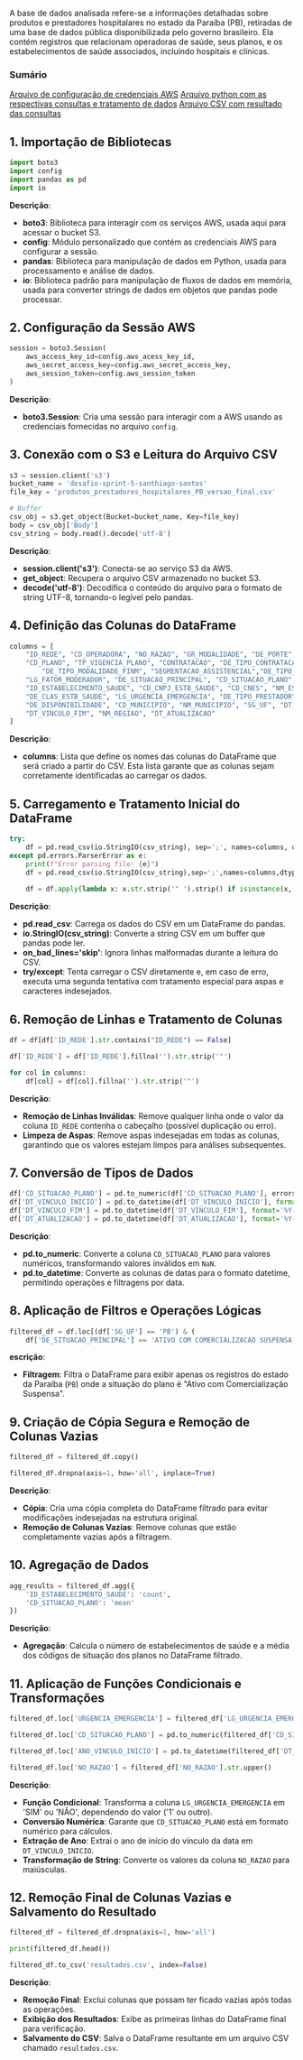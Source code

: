 A base de dados analisada refere-se a informações detalhadas sobre produtos e prestadores hospitalares no estado da Paraíba (PB), retiradas de uma base de dados pública disponibilizada pelo governo brasileiro. Ela contém registros que relacionam operadoras de saúde, seus planos, e os estabelecimentos de saúde associados, incluindo hospitais e clínicas.

### Sumário

[Arquivo de configuração de credenciais AWS](./config.py)
[Arquivo python com as respectivas consultas e tratamento de dados](./script-s3.py)
[Arquivo CSV com resultado das consultas](./resultados.csv)


## 1. Importação de Bibliotecas

```python
import boto3
import config
import pandas as pd
import io

```

**Descrição**:

- **boto3**: Biblioteca para interagir com os serviços AWS, usada aqui para acessar o bucket S3.
- **config**: Módulo personalizado que contém as credenciais AWS para configurar a sessão.
- **pandas**: Biblioteca para manipulação de dados em Python, usada para processamento e análise de dados.
- **io**: Biblioteca padrão para manipulação de fluxos de dados em memória, usada para converter strings de dados em objetos que pandas pode processar.

## 2. Configuração da Sessão AWS

```python
session = boto3.Session(
    aws_access_key_id=config.aws_acess_key_id,
    aws_secret_access_key=config.aws_secret_access_key,
    aws_session_token=config.aws_session_token
)
```

**Descrição**:

- **boto3.Session**: Cria uma sessão para interagir com a AWS usando as credenciais fornecidas no arquivo `config`.

## 3. Conexão com o S3 e Leitura do Arquivo CSV

```python
s3 = session.client('s3')
bucket_name = 'desafio-sprint-5-santhiago-santos'
file_key = 'produtos_prestadores_hospitalares_PB_versao_final.csv'

# Buffer
csv_obj = s3.get_object(Bucket=bucket_name, Key=file_key)
body = csv_obj['Body']
csv_string = body.read().decode('utf-8')

```

**Descrição**:

- **session.client('s3')**: Conecta-se ao serviço S3 da AWS.
- **get_object**: Recupera o arquivo CSV armazenado no bucket S3.
- **decode('utf-8')**: Decodifica o conteúdo do arquivo para o formato de string UTF-8, tornando-o legível pelo pandas.

## 4. Definição das Colunas do DataFrame

```python
columns = [
    "ID_REDE", "CD_OPERADORA", "NO_RAZAO", "GR_MODALIDADE", "DE_PORTE", "ID_PLANO",
    "CD_PLANO", "TP_VIGENCIA_PLANO", "CONTRATACAO", "DE_TIPO_CONTRATACAO",
	    "DE_TIPO_MODALIDADE_FINM", "SEGMENTACAO_ASSISTENCIAL","DE_TIPO_ABRANGENCIA_GEOGRAFICA",
    "LG_FATOR_MODERADOR", "DE_SITUACAO_PRINCIPAL", "CD_SITUACAO_PLANO",
    "ID_ESTABELECIMENTO_SAUDE", "CD_CNPJ_ESTB_SAUDE", "CD_CNES", "NM_ESTABELECIMENTO_SAUDE",
    "DE_CLAS_ESTB_SAUDE", "LG_URGENCIA_EMERGENCIA", "DE_TIPO_PRESTADOR", "DE_TIPO_CONTRATO",
    "DE_DISPONIBILIDADE", "CD_MUNICIPIO", "NM_MUNICIPIO", "SG_UF", "DT_VINCULO_INICIO",
    "DT_VINCULO_FIM", "NM_REGIAO", "DT_ATUALIZACAO"
]
```

**Descrição**:

- **columns**: Lista que define os nomes das colunas do DataFrame que será criado a partir do CSV. Esta lista garante que as colunas sejam corretamente identificadas ao carregar os dados.

## 5. Carregamento e Tratamento Inicial do DataFrame

```python
try:
    df = pd.read_csv(io.StringIO(csv_string), sep=';', names=columns, on_bad_lines='skip', engine='python')
except pd.errors.ParserError as e:
    print(f"Error parsing file: {e}")
    df = pd.read_csv(io.StringIO(csv_string),sep=';',names=columns,dtype=str,skiprows=1,quotechar='"',on_bad_lines='skip',engine='python',low_memory=False)
    
    df = df.apply(lambda x: x.str.strip('" ').strip() if isinstance(x, str) else x)
```

**Descrição**:

- **pd.read_csv**: Carrega os dados do CSV em um DataFrame do pandas.
- **io.StringIO(csv_string)**: Converte a string CSV em um buffer que pandas pode ler.
- **on_bad_lines='skip'**: Ignora linhas malformadas durante a leitura do CSV.
- **try/except**: Tenta carregar o CSV diretamente e, em caso de erro, executa uma segunda tentativa com tratamento especial para aspas e caracteres indesejados.

## 6. Remoção de Linhas e Tratamento de Colunas

```python
df = df[df['ID_REDE'].str.contains("ID_REDE") == False] 

df['ID_REDE'] = df['ID_REDE'].fillna('').str.strip('"')

for col in columns:
    df[col] = df[col].fillna('').str.strip('"')
```

**Descrição**:

- **Remoção de Linhas Inválidas**: Remove qualquer linha onde o valor da coluna `ID_REDE` contenha o cabeçalho (possível duplicação ou erro).
- **Limpeza de Aspas**: Remove aspas indesejadas em todas as colunas, garantindo que os valores estejam limpos para análises subsequentes.

## 7. Conversão de Tipos de Dados

```python
df['CD_SITUACAO_PLANO'] = pd.to_numeric(df['CD_SITUACAO_PLANO'], errors='coerce')
df['DT_VINCULO_INICIO'] = pd.to_datetime(df['DT_VINCULO_INICIO'], format='%Y-%m-%d', errors='coerce')
df['DT_VINCULO_FIM'] = pd.to_datetime(df['DT_VINCULO_FIM'], format='%Y-%m-%d', errors='coerce')
df['DT_ATUALIZACAO'] = pd.to_datetime(df['DT_ATUALIZACAO'], format='%Y-%m-%d', errors='coerce')
```

**Descrição**:

- **pd.to_numeric**: Converte a coluna `CD_SITUACAO_PLANO` para valores numéricos, transformando valores inválidos em `NaN`.
- **pd.to_datetime**: Converte as colunas de datas para o formato datetime, permitindo operações e filtragens por data.

## 8. Aplicação de Filtros e Operações Lógicas

```python
filtered_df = df.loc[(df['SG_UF'] == 'PB') & (
    df['DE_SITUACAO_PRINCIPAL'] == 'ATIVO COM COMERCIALIZACAO SUSPENSA')]
```

**escrição**:

- **Filtragem**: Filtra o DataFrame para exibir apenas os registros do estado da Paraíba (`PB`) onde a situação do plano é "Ativo com Comercialização Suspensa".

## 9. Criação de Cópia Segura e Remoção de Colunas Vazias

```python
filtered_df = filtered_df.copy()

filtered_df.dropna(axis=1, how='all', inplace=True)
```

**Descrição**:

- **Cópia**: Cria uma cópia completa do DataFrame filtrado para evitar modificações indesejadas na estrutura original.
- **Remoção de Colunas Vazias**: Remove colunas que estão completamente vazias após a filtragem.


## 10. Agregação de Dados

```python
agg_results = filtered_df.agg({
    'ID_ESTABELECIMENTO_SAUDE': 'count',
    'CD_SITUACAO_PLANO': 'mean'
})
```

**Descrição**:

- **Agregação**: Calcula o número de estabelecimentos de saúde e a média dos códigos de situação dos planos no DataFrame filtrado.

## 11. Aplicação de Funções Condicionais e Transformações

```python
filtered_df.loc['URGENCIA_EMERGENCIA'] = filtered_df['LG_URGENCIA_EMERGENCIA'].apply(lambda x: 'SIM' if x == '1' else 'NÃO')

filtered_df.loc['CD_SITUACAO_PLANO'] = pd.to_numeric(filtered_df['CD_SITUACAO_PLANO'], errors='coerce')

filtered_df.loc['ANO_VINCULO_INICIO'] = pd.to_datetime(filtered_df['DT_VINCULO_INICIO'], errors='coerce').dt.year

filtered_df.loc['NO_RAZAO'] = filtered_df['NO_RAZAO'].str.upper()
```

**Descrição**:

- **Função Condicional**: Transforma a coluna `LG_URGENCIA_EMERGENCIA` em 'SIM' ou 'NÃO', dependendo do valor ('1' ou outro).
- **Conversão Numérica**: Garante que `CD_SITUACAO_PLANO` está em formato numérico para cálculos.
- **Extração de Ano**: Extrai o ano de início do vínculo da data em `DT_VINCULO_INICIO`.
- **Transformação de String**: Converte os valores da coluna `NO_RAZAO` para maiúsculas.

## 12. Remoção Final de Colunas Vazias e Salvamento do Resultado

```python
filtered_df = filtered_df.dropna(axis=1, how='all')

print(filtered_df.head())

filtered_df.to_csv('resultados.csv', index=False)
```

**Descrição**:

- **Remoção Final**: Exclui colunas que possam ter ficado vazias após todas as operações.
- **Exibição dos Resultados**: Exibe as primeiras linhas do DataFrame final para verificação.
- **Salvamento do CSV**: Salva o DataFrame resultante em um arquivo CSV chamado `resultados.csv`.